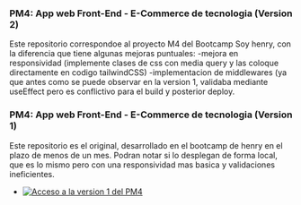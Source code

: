 ### PM4: App web Front-End - E-Commerce de tecnologia (Version 2)

Este repositorio correspondoe al proyecto M4 del Bootcamp Soy henry, con la diferencia que tiene algunas mejoras puntuales: 
-mejora en responsividad (implemente clases de css con media query y las coloque directamente en codigo tailwindCSS)
-implementacion de middlewares (ya que antes como se puede observar en la version 1, validaba mediante useEffect pero es conflictivo para el build y posterior deploy.

### PM4: App web Front-End - E-Commerce de tecnologia (Version 1)

Este repositorio es el original, desarrollado en el bootcamp de henry en el plazo de menos de un mes. Podran notar si lo desplegan de forma local, que es lo mismo pero con una responsividad mas basica y validaciones ineficientes.

- [![Acceso a la version 1 del PM4](https://img.shields.io/badge/Acceder%20al%20Proyecto%204-blue)](./PM4-JuanPaBL2)
